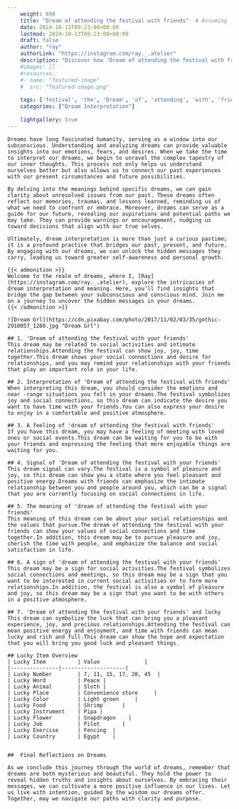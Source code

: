 ```yaml
---
    weight: 690
    title: "Dream of attending the festival with friends"  # Assuming 'title' column exists
    date: 2024-10-13T09:23:00+08:00
    lastmod: 2024-10-13T09:23:00+08:00
    draft: false
    author: "ray"
    authorLink: "https://instagram.com/ray._.atelier"
    description: "Discover how 'Dream of attending the festival with friends' can interpret your future and uncover its significant meanings in your life."
    #images: []
    #resources:
    #- name: "featured-image"
    #  src: "featured-image.png"
    
    tags: ['festival', 'the', 'Dream', 'of', 'attending', 'with', 'friends']
    categories: ["Dream Interpretation"]
    
    lightgallery: true
---
```

    
    Dreams have long fascinated humanity, serving as a window into our subconscious. Understanding and analyzing dreams can provide valuable insights into our emotions, fears, and desires. When we take the time to interpret our dreams, we begin to unravel the complex tapestry of our inner thoughts. This process not only helps us understand ourselves better but also allows us to connect our past experiences with our present circumstances and future possibilities.
    
    By delving into the meanings behind specific dreams, we can gain clarity about unresolved issues from our past. These dreams often reflect our memories, traumas, and lessons learned, reminding us of what we need to confront or embrace. Moreover, dreams can serve as a guide for our future, revealing our aspirations and potential paths we may take. They can provide warnings or encouragement, nudging us toward decisions that align with our true selves.
    
    Ultimately, dream interpretation is more than just a curious pastime; it is a profound practice that bridges our past, present, and future. By engaging with our dreams, we can unlock the hidden messages they carry, leading us toward greater self-awareness and personal growth.
    
    {{< admonition >}}
    Welcome to the realm of dreams, where I, [Ray](https://instagram.com/ray._.atelier), explore the intricacies of dream interpretation and meaning. Here, you’ll find insights that bridge the gap between your subconscious and conscious mind. Join me on a journey to uncover the hidden messages in your dreams.
    {{< /admonition >}}
    
    ![Dream Grl](https://cdn.pixabay.com/photo/2017/11/02/03/35/gothic-2910057_1280.jpg "Dream Grl")
    
    ## 1. 'Dream of attending the festival with your friends'
    This dream may be related to social activities and intimate relationships.Attending the festival can show joy, joy, time together.This dream shows your social connections and desire for relationships, and you may remind your relationships with your friends that play an important role in your life.
    
    ## 2. Interpretation of 'Dream of attending the festival with friends'
    When interpreting this dream, you should consider the emotions and near -range situations you felt in your dreams.The festival symbolizes joy and social connections, so this dream can indicate the desire you want to have time with your friends.You can also express your desire to enjoy in a comfortable and positive atmosphere.
    
    ## 3. A feeling of 'dream of attending the festival with friends'
    If you have this dream, you may have a feeling of meeting with loved ones or social events.This dream can be waiting for you to be with your friends and expressing the feeling that more enjoyable things are waiting for you.
    
    ## 4. Signal of 'Dream of attending the festival with your friends'
    This dream signal can vary.The festival is a symbol of pleasure and joy, so this dream can show you a state where you feel pleasant and positive energy.Dreams with friends can emphasize the intimate relationship between you and people around you, which can be a signal that you are currently focusing on social connections in life.
    
    ## 5. The meaning of 'dream of attending the festival with your friends'
    This meaning of this dream can be about your social relationships and the values that pursue.The dream of attending the festival with your friends can show your values of social connections and time together.In addition, this dream may be to pursue pleasure and joy, cherish the time with people, and emphasize the balance and social satisfaction in life.
    
    ## 6. A sign of 'dream of attending the festival with your friends'
    This dream may be a sign for social activities.The festival symbolizes social connections and meetings, so this dream may be a sign that you want to be interested in current social activities or to form more relationships.In addition, the festival is also a symbol of pleasure and joy, so this dream may be a sign that you want to be with others in a positive atmosphere.
    
    ## 7. 'Dream of attending the festival with your friends' and lucky
    This dream can symbolize the luck that can bring you a pleasant experience, joy, and precious relationships.Attending the festival can mean positive energy and enjoyment, and time with friends can mean lucky and rich and full.This dream can show the hope and expectation that you will bring you good luck and pleasant things.
    
    ## Lucky Item Overview
    | Lucky Item          | Value              |
    |---------------|--------------------|
    | Lucky Number        | 7, 11, 15, 17, 20, 45  |
    | Lucky Word          | Peace |
    | Lucky Animal        | Sloth |
    | Lucky Place         | Convenience store     |
    | Lucky Color         | Light green     |
    | Lucky Food          | Shrimp      |
    | Lucky Instrument    | Pipa |
    | Lucky Flower        | Snapdragon    |
    | Lucky Job           | Pilot       |
    | Lucky Exercise      | Fencing  |
    | Lucky Country       | Egypt    |
    
    
    ##  Final Reflections on Dreams
    
    As we conclude this journey through the world of dreams, remember that dreams are both mysterious and beautiful. They hold the power to reveal hidden truths and insights about ourselves. By embracing their messages, we can cultivate a more positive influence in our lives. Let us live with intention, guided by the wisdom our dreams offer. Together, may we navigate our paths with clarity and purpose.
    